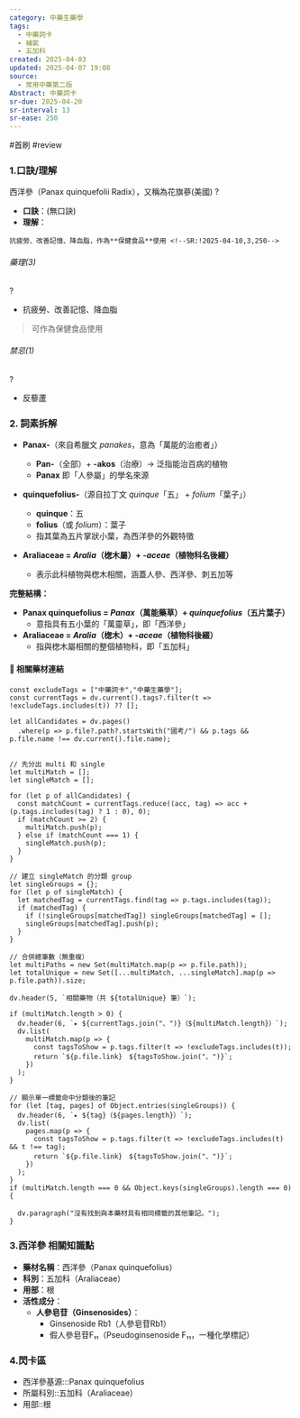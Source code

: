 ```yaml
---
category: 中藥生藥學
tags:
  - 中藥詞卡
  - 補氣
  - 五加科
created: 2025-04-03
updated: 2025-04-07 19:08
source:
  - 常用中藥第二版
Abstract: 中藥詞卡
sr-due: 2025-04-20
sr-interval: 13
sr-ease: 250
---
```


#首刷 #review

### 1.口訣/理解
西洋參（Panax quinquefolii Radix），又稱為花旗蔘(美國)
?
- **口訣**：(無口訣)
- **理解**：
> 
	抗疲勞、改善記憶、降血脂，作為**保健食品**使用 <!--SR:!2025-04-10,3,250-->

###### 藥理(3)
?
- 抗疲勞、改善記憶、降血脂
> 可作為保健食品使用 <!--SR:!2025-04-09,2,230-->

###### 禁忌(1)
?
- 反藜蘆 <!--SR:!2025-04-10,3,250-->

### 2. 詞素拆解  

- **Panax-**（來自希臘文 *panakes*，意為「萬能的治癒者」）  
  - **Pan-**（全部）+ **-akos**（治療）→ 泛指能治百病的植物  
  - **Panax** 即「人參屬」的學名來源

- **quinquefolius-**（源自拉丁文 *quinque*「五」 + *folium*「葉子」）  
  - **quinque**：五  
  - **folius**（或 *folium*）：葉子  
  - 指其葉為五片掌狀小葉，為西洋參的外觀特徵

- **Araliaceae = *Aralia*（楤木屬）+ *-aceae*（植物科名後綴）**  
  - 表示此科植物與楤木相關，涵蓋人參、西洋參、刺五加等


**完整結構：**  
- **Panax quinquefolius = *Panax*（萬能藥草）+ *quinquefolius*（五片葉子）**  
  - 意指具有五小葉的「萬靈草」，即「西洋參」  
- **Araliaceae = *Aralia*（楤木）+ *-aceae*（植物科後綴）**  
  - 指與楤木屬相關的整個植物科，即「五加科」



#### 📌 相關藥材連結


```dataviewjs
const excludeTags = ["中藥詞卡","中藥生藥學"];
const currentTags = dv.current().tags?.filter(t => !excludeTags.includes(t)) ?? [];

let allCandidates = dv.pages()
  .where(p => p.file?.path?.startsWith("國考/") && p.tags && p.file.name !== dv.current().file.name);


// 先分出 multi 和 single
let multiMatch = [];
let singleMatch = [];

for (let p of allCandidates) {
  const matchCount = currentTags.reduce((acc, tag) => acc + (p.tags.includes(tag) ? 1 : 0), 0);
  if (matchCount >= 2) {
    multiMatch.push(p);
  } else if (matchCount === 1) {
    singleMatch.push(p);
  }
}

// 建立 singleMatch 的分類 group
let singleGroups = {};
for (let p of singleMatch) {
  let matchedTag = currentTags.find(tag => p.tags.includes(tag));
  if (matchedTag) {
    if (!singleGroups[matchedTag]) singleGroups[matchedTag] = [];
    singleGroups[matchedTag].push(p);
  }
}

// 合併總筆數（無重複）
let multiPaths = new Set(multiMatch.map(p => p.file.path));
let totalUnique = new Set([...multiMatch, ...singleMatch].map(p => p.file.path)).size;

dv.header(5, `相關藥物（共 ${totalUnique} 筆）`);

if (multiMatch.length > 0) {
  dv.header(6, `▸ ${currentTags.join("、")}（${multiMatch.length}）`);
  dv.list(
    multiMatch.map(p => {
      const tagsToShow = p.tags.filter(t => !excludeTags.includes(t));
      return `${p.file.link}　${tagsToShow.join("、")}`;
    })
  );
}

// 顯示單一標籤命中分類後的筆記
for (let [tag, pages] of Object.entries(singleGroups)) {
  dv.header(6, `▸ ${tag}（${pages.length}）`);
  dv.list(
    pages.map(p => {
      const tagsToShow = p.tags.filter(t => !excludeTags.includes(t) && t !== tag);
      return `${p.file.link}　${tagsToShow.join("、")}`;
    })
  );
}
if (multiMatch.length === 0 && Object.keys(singleGroups).length === 0) {

  dv.paragraph("沒有找到與本藥材具有相同標籤的其他筆記。");
}

```








### 3.西洋參 相關知識點

- **藥材名稱**：西洋參（Panax quinquefolius）
- **科別**：五加科（Araliaceae）  
- **用部**：根
- **活性成分**：  
  - **人參皂苷（Ginsenosides）**：  
    - Ginsenoside Rb1（人參皂苷Rb1）  
    - 假人參皂苷F₁₁（Pseudoginsenoside F₁₁，一種化學標記）




### 4.閃卡區

- 西洋參基源:::Panax quinquefolius <!--SR:!2025-04-10,3,250!2025-04-10,3,250-->
- 所屬科別::五加科（Araliaceae） <!--SR:!2025-04-10,3,250-->
- 用部::根 <!--SR:!2025-04-10,3,250-->




